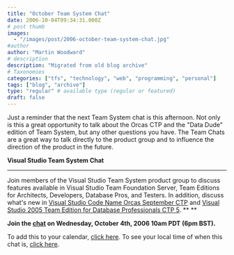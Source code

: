 ```yaml
---
title: "October Team System Chat"
date: 2006-10-04T09:34:31.000Z
# post thumb
images:
  - "/images/post/2006-october-team-system-chat.jpg"
#author
author: "Martin Woodward"
# description
description: "Migrated from old blog archive"
# Taxonomies
categories: ["tfs", "technology", "web", "programming", "personal"]
tags: ["blog", "archive"]
type: "regular" # available type (regular or featured)
draft: false
---
```


Just a reminder that the next Team System chat is this afternoon. Not only is this a great opportunity to talk about the Orcas CTP and the "Data Dude" edition of Team System, but any other questions you have. The Team Chats are a great way to talk directly to the product group and to influence the direction of the product in the future.

**Visual Studio Team System Chat**

---

Join members of the Visual Studio Team System product group to discuss features available in Visual Studio Team Foundation Server, Team Editions for Architects, Developers, Database Pros, and Testers. In addition, discuss what's new in [Visual Studio Code Name Orcas September CTP](http://www.microsoft.com/downloads/details.aspx?FamilyID=82243606-d16d-445c-8949-9ee8c10cda2e&DisplayLang=en) and [Visual Studio 2005 Team Edition for Database Professionals CTP 5](http://www.microsoft.com/downloads/details.aspx?familyid=4014554E-903A-4A62-B429-2B027321C32D&displaylang=en). \*\* \*\*

**Join the [chat](http://msdn.microsoft.com/chats) on Wednesday, October 4th, 2006 10am PDT (6pm BST).**

To add this to your calendar, [click here](http://msdn.microsoft.com/chats/outlook_reminders/06_1004_MSDN_VSTS.ics).
To see your local time of when this chat is, [click here](http://www.timeanddate.com/worldclock/fixedtime.html?year=2006&month=10&day=4&hour=10&min=0&sec=0&p1=234).
